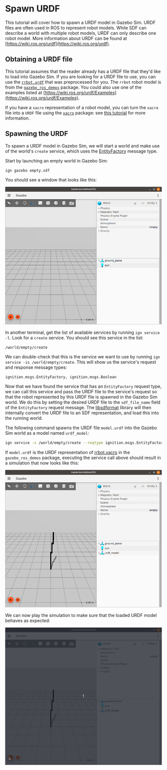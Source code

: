 # Spawn URDF

This tutorial will cover how to spawn a URDF model in Gazebo Sim.
URDF files are often used in ROS to represent robot models.
While SDF can describe a world with multiple robot models, URDF can only describe one robot model.
More information about URDF can be found at [https://wiki.ros.org/urdf](https://wiki.ros.org/urdf).

## Obtaining a URDF file

This tutorial assumes that the reader already has a URDF file that they'd like to load into Gazebo Sim.
If you are looking for a URDF file to use, you can use the [`rrbot.urdf`](https://github.com/gazebosim/docs/blob/master/fortress/tutorials/spawn_urdf/rrbot.urdf) that was preprocessed for you. The `rrbot` robot model is from the [`gazebo_ros_demos`](https://github.com/ros-simulation/gazebo_ros_demos) package. You could also use one of the examples listed at [https://wiki.ros.org/urdf/Examples](https://wiki.ros.org/urdf/Examples).

If you have a `xacro` representation of a robot model, you can turn the `xacro` file into a `URDF` file using the [`xacro`](https://index.ros.org/p/xacro/) package: see [this tutorial](https://docs.ros.org/en/foxy/Tutorials/URDF/Using-Xacro-to-Clean-Up-a-URDF-File.html) for more information.

## Spawning the URDF

To spawn a URDF model in Gazebo Sim, we will start a world and make use of the world's `create` service, which uses the [EntityFactory](https://gazebosim.org/api/msgs/8.1/classignition_1_1msgs_1_1EntityFactory.html) message type.

Start by launching an empty world in Gazebo Sim:
```bash
ign gazebo empty.sdf
```

You should see a window that looks like this:

![empty_world](tutorials/spawn_urdf/empty_world.png)

In another terminal, get the list of available services by running `ign service -l`.
Look for a `create` service.
You should see this service in the list:
```
/world/empty/create
```

We can double-check that this is the service we want to use by running `ign service -is /world/empty/create`.
This will show us the service's request and response message types:
```
ignition.msgs.EntityFactory, ignition.msgs.Boolean
```

Now that we have found the service that has an `EntityFactory` request type, we can call this service and pass the URDF file to the service's request so that the robot represented by this URDF file is spawned in the Gazebo Sim world.
We do this by setting the desired URDF file to the `sdf_file_name` field of the `EntityFactory` request message.
The [libsdformat](https://gazebosim.org/libs/sdformat) library will then internally convert the URDF file to an SDF representation, and load this into the running world.

The following command spawns the URDF file `model.urdf` into the Gazebo Sim world as a model named `urdf_model`:
```bash
ign service -s /world/empty/create --reqtype ignition.msgs.EntityFactory --reptype ignition.msgs.Boolean --timeout 1000 --req 'sdf_filename: "/path/to/model.urdf", name: "urdf_model"'
```

If `model.urdf` is the URDF representation of [rrbot.xacro](https://github.com/ros-simulation/gazebo_ros_demos/blob/kinetic-devel/rrbot_description/urdf/rrbot.xacro) in the `gazebo_ros_demos` package, executing the service call above should result in a simulation that now looks like this:

![urdf_spawned](tutorials/spawn_urdf/urdf_spawned.png)

We can now play the simulation to make sure that the loaded URDF model behaves as expected:

![urdf_arm_falling](tutorials/spawn_urdf/rrbot.gif)
